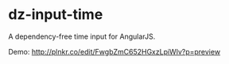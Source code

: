 # dz-input-time
A dependency-free time input for AngularJS.

Demo: http://plnkr.co/edit/FwgbZmC652HGxzLpiWlv?p=preview
